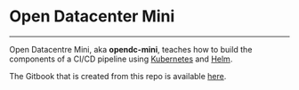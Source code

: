 # Open Datacenter Mini

---

Open Datacentre Mini, aka **opendc-mini**, teaches how to build the components of a CI/CD pipeline using [Kubernetes](https://kubernetes.io) and [Helm](https://helm.sh).

The Gitbook that is created from this repo is available [here](https://www.gitbook.com/book/open-datacentre/open-datacentre-mini/details).